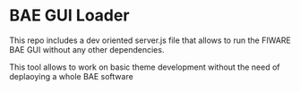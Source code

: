 # BAE GUI Loader

This repo includes a dev oriented server.js file that allows to run
the FIWARE BAE GUI without any other dependencies.

This tool allows to work on basic theme development without the need
of deplaoying a whole BAE software